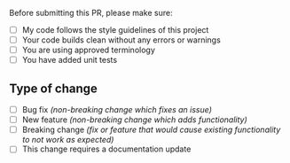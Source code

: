 <!--
Thank you for your contribution to the Expycted.!
Please make sure that your code changes are covered with tests.
In case of new features or big changes remember to adjust the documentation.

Feel free to ping committers for the review!

In case of an existing issue, reference it using one of the following:

closes: #ISSUE
related: #ISSUE

How to write a good git commit message:
http://chris.beams.io/posts/git-commit/
-->

Before submitting this PR, please make sure:

- [ ] My code follows the style guidelines of this project
- [ ] Your code builds clean without any errors or warnings
- [ ] You are using approved terminology
- [ ] You have added unit tests

## Type of change

- [ ] Bug fix *(non-breaking change which fixes an issue)*
- [ ] New feature *(non-breaking change which adds functionality)*
- [ ] Breaking change *(fix or feature that would cause existing functionality to not work as expected)*
- [ ] This change requires a documentation update
